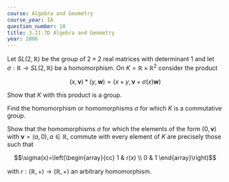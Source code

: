 ```yaml
---
course: Algebra and Geometry
course_year: IA
question_number: 10
title: 3.II.7D Algebra and Geometry
year: 2006
---
```



Let $S L(2, \mathbb{R})$ be the group of $2 \times 2$ real matrices with determinant 1 and let $\sigma: \mathbb{R} \rightarrow S L(2, \mathbb{R})$ be a homomorphism. On $K=\mathbb{R} \times \mathbb{R}^{2}$ consider the product

$$(x, \mathbf{v}) *(y, \mathbf{w})=(x+y, \mathbf{v}+\sigma(x) \mathbf{w})$$

Show that $K$ with this product is a group.

Find the homomorphism or homomorphisms $\sigma$ for which $K$ is a commutative group.

Show that the homomorphisms $\sigma$ for which the elements of the form $(0, \mathbf{v})$ with $\mathbf{v}=(a, 0), a \in \mathbb{R}$, commute with every element of $K$ are precisely those such that

$$\sigma(x)=\left(\begin{array}{cc}
1 & r(x) \\
0 & 1
\end{array}\right)$$

with $r:(\mathbb{R},+) \rightarrow(\mathbb{R},+)$ an arbitrary homomorphism.